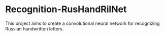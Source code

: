 # Recognition-RusHandRilNet
This project aims to create a convolutional neural network for recognizing Russian handwritten letters.
